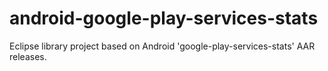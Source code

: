 # android-google-play-services-stats
Eclipse library project based on Android 'google-play-services-stats' AAR releases.
